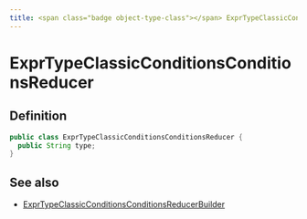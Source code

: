 ```yaml
---
title: <span class="badge object-type-class"></span> ExprTypeClassicConditionsConditionsReducer
---
```

# <span class="badge object-type-class"></span> ExprTypeClassicConditionsConditionsReducer

## Definition

```java
public class ExprTypeClassicConditionsConditionsReducer {
  public String type;
}
```
## See also

 * <span class="badge builder"></span> [ExprTypeClassicConditionsConditionsReducerBuilder](./builder-ExprTypeClassicConditionsConditionsReducerBuilder.md)
